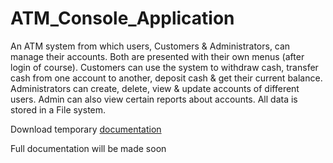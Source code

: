 # ATM_Console_Application

An ATM system from which users, Customers & Administrators, can manage their accounts. 
Both are presented with their own menus (after login of course). 
Customers can use the system to withdraw cash, transfer cash from one account to another, deposit cash & get their current balance. 
Administrators can create, delete, view & update accounts of different users. 
Admin can also view certain reports about accounts. 
All data is stored in a File system.

Download temporary [documentation][doc]

Full documentation will be made soon

[doc]: https://github.com/rmahmadkhan/ATM_Console_Application/raw/master/Documentation.pdf
